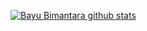 [![Bayu Bimantara github stats](https://github-readme-stats.vercel.app/api?username=anuraghazra)](https://github.com/bayubimantarar/github-readme-stats)
